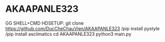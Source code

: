 # AKAAPANLE323
GG SHELL+CMD
HDSETUP:
git clone https://github.com/DucCheChauVien/AKAAPANLE323
/pip install pystyle
/pip install asciimatics
cd AKAAPANLE323
python3 main.py
